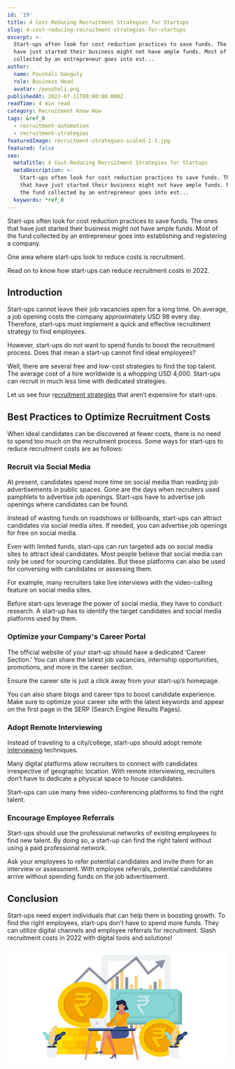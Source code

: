 ```yaml
---
id: '19'
title: 4 Cost-Reducing Recruitment Strategies for Startups
slug: 4-cost-reducing-recruitment-strategies-for-startups
excerpt: >-
  Start-ups often look for cost reduction practices to save funds. The ones that
  have just started their business might not have ample funds. Most of the fund
  collected by an entrepreneur goes into est...
author:
  name: Poushali Ganguly
  role: Business Head
  avatar: /poushali.png
publishedAt: 2022-07-11T00:00:00.000Z
readTime: 4 min read
category: Recruitment Know How
tags: &ref_0
  - recruitment-automation
  - recruitment-strategies
featuredImage: recruitment-strategies-scaled-1-1.jpg
featured: false
seo:
  metaTitle: 4 Cost-Reducing Recruitment Strategies for Startups
  metaDescription: >-
    Start-ups often look for cost reduction practices to save funds. The ones
    that have just started their business might not have ample funds. Most of
    the fund collected by an entrepreneur goes into est...
  keywords: *ref_0
---
```


Start-ups often look for cost reduction practices to save funds. The ones that have just started their business might not have ample funds. Most of the fund collected by an entrepreneur goes into establishing and registering a company.

One area where start-ups look to reduce costs is recruitment.

Read on to know how start-ups can reduce recruitment costs in 2022.

<!--more-->

## **Introduction** 

Start-ups cannot leave their job vacancies open for a long time. On average, a job opening costs the company approximately USD 98 every day. Therefore, start-ups must implement a quick and effective recruitment strategy to find employees.

However, start-ups do not want to spend funds to boost the recruitment process. Does that mean a start-up cannot find ideal employees?

Well, there are several free and low-cost strategies to find the top talent. The average cost of a hire worldwide is a whopping USD 4,000. Start-ups can recruit in much less time with dedicated strategies.

Let us see four r[ecruitment strategies](https://www.thetalentpool.ai/blogs/3-unknown-recruitment-strategies-for-niche-hiring/) that aren’t expensive for start-ups.

## **Best Practices to Optimize Recruitment Costs**

When ideal candidates can be discovered at fewer costs, there is no need to spend too much on the recruitment process. Some ways for start-ups to reduce recruitment costs are as follows:

### **Recruit via Social Media**

At present, candidates spend more time on social media than reading job advertisements in public spaces. Gone are the days when recruiters used pamphlets to advertise job openings. Start-ups have to advertise job openings where candidates can be found.

Instead of wasting funds on roadshows or billboards, start-ups can attract candidates via social media sites. If needed, you can advertise job openings for free on social media.

Even with limited funds, start-ups can run targeted ads on social media sites to attract ideal candidates. Most people believe that social media can only be used for sourcing candidates. But these platforms can also be used for conversing with candidates or assessing them.

For example, many recruiters take live interviews with the video-calling feature on social media sites.

Before start-ups leverage the power of social media, they have to conduct research. A start-up has to identify the target candidates and social media platforms used by them.

### **Optimize your Company's Career Portal** 

The official website of your start-up should have a dedicated ‘Career Section.’ You can share the latest job vacancies, internship opportunities, promotions, and more in the career section.

Ensure the career site is just a click away from your start-up’s homepage.

You can also share blogs and career tips to boost candidate experience. Make sure to optimize your career site with the latest keywords and appear on the first page in the SERP (Search Engine Results Pages).

### **Adopt Remote Interviewing** 

Instead of traveling to a city/college, start-ups should adopt remote [interviewing](https://www.thetalentpool.ai/recruitment-management-software-benefits/) techniques.

Many digital platforms allow recruiters to connect with candidates irrespective of geographic location. With remote interviewing, recruiters don’t have to dedicate a physical space to house candidates.

Start-ups can use many free video-conferencing platforms to find the right talent.

### **Encourage Employee Referrals**

Start-ups should use the professional networks of existing employees to find new talent. By doing so, a start-up can find the right talent without using a paid professional network.

Ask your employees to refer potential candidates and invite them for an interview or assessment. With employee referrals, potential candidates arrive without spending funds on the job advertisement.

## **Conclusion**

Start-ups need expert individuals that can help them in boosting growth. To find the right employees, start-ups don’t have to spend more funds. They can utilize digital channels and employee referrals for recruitment. Slash recruitment costs in 2022 with digital tools and solutions!

![recruitment-strategy ](images/recruitment-strategies-scaled-1-1.jpg)
